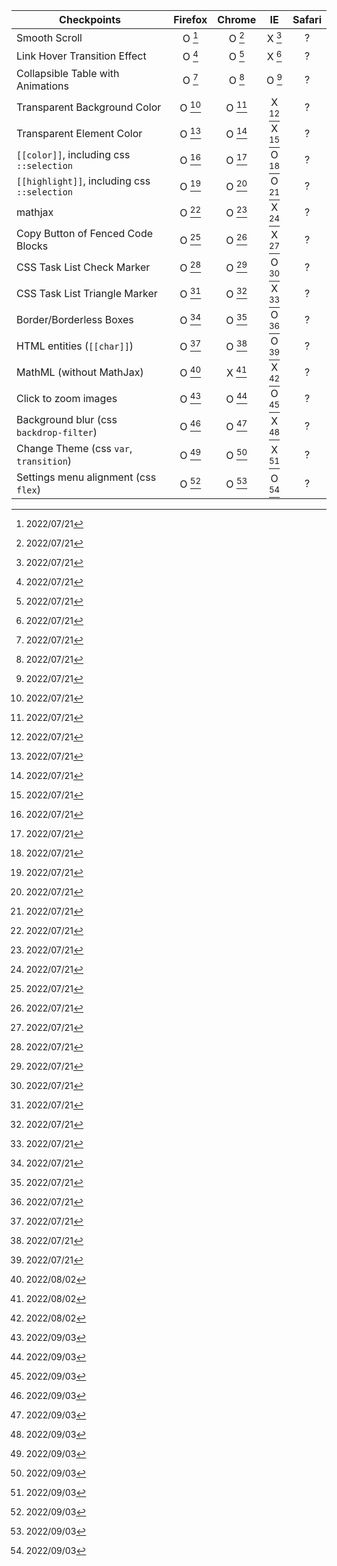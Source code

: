 | Checkpoints                                     | Firefox  | Chrome    | IE      | Safari     |
|-------------------------------------------------|:--------:|:---------:|:-------:|:----------:|
| Smooth Scroll                                   | O  [^A]  | O  [^A]   | X  [^A] | ?          |
| Link Hover Transition Effect                    | O  [^A]  | O  [^A]   | X  [^A] | ?          |
| Collapsible Table with Animations               | O  [^A]  | O  [^A]   | O  [^A] | ?          |
| Transparent Background Color                    | O  [^A]  | O  [^A]   | X  [^A] | ?          |
| Transparent Element Color                       | O  [^A]  | O  [^A]   | X  [^A] | ?          |
| `[[color]]`, including css `::selection`        | O  [^A]  | O  [^A]   | O  [^A] | ?          |
| `[[highlight]]`, including css `::selection`    | O  [^A]  | O  [^A]   | O  [^A] | ?          |
| mathjax                                         | O  [^A]  | O  [^A]   | X  [^A] | ?          |
| Copy Button of Fenced Code Blocks               | O  [^A]  | O  [^A]   | X  [^A] | ?          |
| CSS Task List Check Marker                      | O  [^A]  | O  [^A]   | O  [^A] | ?          |
| CSS Task List Triangle Marker                   | O  [^A]  | O  [^A]   | X  [^A] | ?          |
| Border/Borderless Boxes                         | O  [^A]  | O  [^A]   | O  [^A] | ?          |
| HTML entities (`[[char]]`)                      | O  [^A]  | O  [^A]   | O  [^A] | ?          |
| MathML (without MathJax)                        | O  [^B]  | X  [^B]   | X  [^B] | ?          |
| Click to zoom images                            | O  [^C]  | O  [^C]   | O  [^C] | ?          |
| Background blur (css `backdrop-filter`)         | O  [^C]  | O  [^C]   | X  [^C] | ?          |
| Change Theme (css `var`, `transition`)          | O  [^C]  | O  [^C]   | X  [^C] | ?          |
| Settings menu alignment (css `flex`)            | O  [^C]  | O  [^C]   | O  [^C] | ?          |

[^A]: 2022/07/21
[^B]: 2022/08/02
[^C]: 2022/09/03